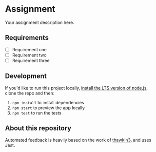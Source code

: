 # Assignment

Your assignment description here.

## Requirements

- [ ] Requirement one
- [ ] Requirement two
- [ ] Requirement three

## Development

If you'd like to run this project locally, [install the LTS version of node.js](https://www.npmjs.com/get-npm), clone the repo and then:

1. `npm install` to install dependencies
2. `npm start` to preview the app locally
3. `npm test` to run the tests

## About this repository

Automated feedback is heavily based on the work of [thawkin3](https://github.com/thawkin3/dom-testing-demo), and uses Jest.